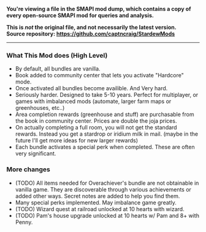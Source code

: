 **You're viewing a file in the SMAPI mod dump, which contains a copy of every open-source SMAPI mod
for queries and analysis.**

**This is _not_ the original file, and not necessarily the latest version.**  
**Source repository: https://github.com/captncraig/StardewMods**

----

### What This Mod does (High Level)

- By default, all bundles are vanilla.
- Book added to community center that lets you activate "Hardcore" mode.
- Once activated all bundles become availible. And Very hard.
- Seriously harder. Designed to take 5-10 years. Perfect for multiplayer, or games with imbalanced mods (automate, larger farm maps or greenhouses, etc..)
- Area completion rewards (greenhouse and stuff) are purchasable from the book in community center. Prices are double the joja prices.
- On actually completing a full room, you will not get the standard rewards. Instead you get a stardrop or iridium milk in mail. (maybe in the future I'll get more ideas for new larger rewards)
- Each bundle activates a special perk when completed. These are often very significant.


### More changes

- (TODO) All items needed for Overachiever's bundle are not obtainable in vanilla game. They are discoverable through various achievements or added other ways. Secret notes are added to help you find them.
- Many special perks implemented. May imbalance game greatly.
- (TODO) Wizard quest at railroad unlocked at 10 hearts with wizard. 
- (TODO) Pam's house upgrade unlocked at 10 hearts w/ Pam and 8+ with Penny. 
